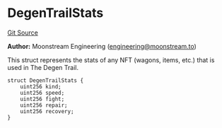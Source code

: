 # DegenTrailStats
[Git Source](https://github.com/moonstream-to/degen-trail/blob/54902d73c65c7678878504a329fd1306cb1d1d95/src/data.sol)

**Author:**
Moonstream Engineering (engineering@moonstream.to)

This struct represents the stats of any NFT (wagons, items, etc.) that is used in The Degen Trail.


```solidity
struct DegenTrailStats {
    uint256 kind;
    uint256 speed;
    uint256 fight;
    uint256 repair;
    uint256 recovery;
}
```

